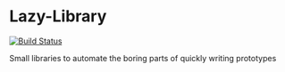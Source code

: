 # Lazy-Library
[![Build Status](https://travis-ci.org/TheEadie/Lazy-Library.svg?branch=master)](https://travis-ci.org/TheEadie/Lazy-Library)

Small libraries to automate the boring parts of quickly writing prototypes

